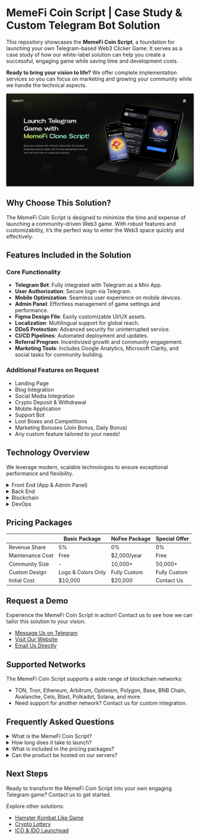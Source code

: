 # MemeFi Coin Script | Case Study & Custom Telegram Bot Solution

This repository showcases the **MemeFi Coin Script**, a foundation for launching your own Telegram-based Web3 Clicker Game. It serves as a case study of how our white-label solution can help you create a successful, engaging game while saving time and development costs.

**Ready to bring your vision to life?** We offer complete implementation services so you can focus on marketing and growing your community while we handle the technical aspects.

![MemeFi Coin Source Code GitHub Image](memefi.png "Web3 MemeFi Coin Script Package Solution | GitHub")


## Why Choose This Solution?

The MemeFi Coin Script is designed to minimize the time and expense of launching a community-driven Web3 game. With robust features and customizability, it’s the perfect way to enter the Web3 space quickly and effectively.


## Features Included in the Solution

### Core Functionality

- **Telegram Bot**: Fully integrated with Telegram as a Mini App.
- **User Authorization**: Secure login via Telegram.
- **Mobile Optimization**: Seamless user experience on mobile devices.
- **Admin Panel**: Effortless management of game settings and performance.
- **Figma Design File**: Easily customizable UI/UX assets.
- **Localization**: Multilingual support for global reach.
- **DDoS Protection**: Advanced security for uninterrupted service.
- **CI/CD Pipelines**: Automated deployment and updates.
- **Referral Program**: Incentivized growth and community engagement.
- **Marketing Tools**: Includes Google Analytics, Microsoft Clarity, and social tasks for community building.

### Additional Features on Request

- Landing Page  
- Blog Integration  
- Social Media Integration  
- Crypto Deposit & Withdrawal  
- Mobile Application  
- Support Bot  
- Loot Boxes and Competitions  
- Marketing Bonuses (Join Bonus, Daily Bonus)  
- Any custom feature tailored to your needs!  


## Technology Overview

We leverage modern, scalable technologies to ensure exceptional performance and flexibility.

<details>
  <summary>Front End (App & Admin Panel)</summary>
  <ul>
      <li>React.js</li>
      <li>Redux Toolkit</li>
      <li>TypeScript</li>
      <li>Wagmi</li>
      <li>Jest (Unit Testing)</li>
  </ul>
</details>

<details>
  <summary>Back End</summary>
  <ul>
      <li>Node.js</li>
      <li>Express.js</li>
      <li>TypeScript</li>
      <li>MongoDB & Mongoose</li>
      <li>Swagger (API Documentation)</li>
      <li>Jest & Supertest (Testing)</li>
  </ul>
</details>

<details>
  <summary>Blockchain</summary>
  <ul>
      <li>Solidity (Smart Contracts for MemeFi Coin Script)</li>
  </ul>
</details>

<details>
  <summary>DevOps</summary>
  <ul>
      <li>Docker</li>
      <li>GitLab CI</li>
      <li>AWS Services</li>
  </ul>
</details>


## Pricing Packages

|                     | Basic Package      | NoFee Package | Special Offer  |
|---------------------|--------------------|---------------|----------------|
| Revenue Share       | 5%                 | 0%            | 0%             |
| Maintenance Cost    | Free               | $2,000/year   | Free           |
| Community Size      | -                  | 10,000+       | 50,000+        |
| Custom Design       | Logo & Colors Only | Fully Custom  | Fully Custom   |
| Initial Cost        | $10,000            | $20,000       | Contact Us     |


## Request a Demo

Experience the MemeFi Coin Script in action! Contact us to see how we can tailor this solution to your vision.  

- <a href="https://telegram.me/omisoft" target="_blank">Message Us on Telegram</a>  
- <a href="https://omisoft.net/contact-us?utm_campaign=memefi-clone&utm_medium=social&utm_source=github" target="_blank">Visit Our Website</a>  
- [Email Us Directly](mailto:hi@omisoft.net)  


## Supported Networks

The MemeFi Coin Script supports a wide range of blockchain networks:  

- TON, Tron, Ethereum, Arbitrum, Optimism, Polygon, Base, BNB Chain, Avalanche, Celo, Blast, Polkadot, Solana, and more.  
- Need support for another network? Contact us for custom integration.


## Frequently Asked Questions

<details>
  <summary>What is the MemeFi Coin Script?</summary>
  <p>The MemeFi Coin Script is a white-label Telegram Clicker Game designed to lower the cost of community-building for Web3 projects. Examples include NotCoin and Hamster Kombat games.</p>
</details>

<details>
  <summary>How long does it take to launch?</summary>
  <p>As a white-label solution, the development and launch take less than a month—3-4 times faster than starting from scratch.</p>
</details>

<details>
  <summary>What is included in the pricing packages?</summary>
  <p>Basic and NoFee packages differ in revenue share, maintenance costs, and customization level. Contact us for more details about the Special Offer package.</p>
</details>

<details>
  <summary>Can the product be hosted on our servers?</summary>
  <p>Yes, we can configure CI/CD pipelines for seamless updates and deployments on your infrastructure.</p>
</details>


## Next Steps

Ready to transform the MemeFi Coin Script into your own engaging Telegram game? Contact us to get started.  

Explore other solutions:  

- [Hamster Kombat Like Game](https://omisoft.net/demo/hamster-kombat-clone-script)  
- [Crypto Lottery](https://omisoft.net/demo/crypto-lottery)  
- [ICO & IDO Launchpad](https://omisoft.net/demo/white-label-crypto-launchpad-development)  
